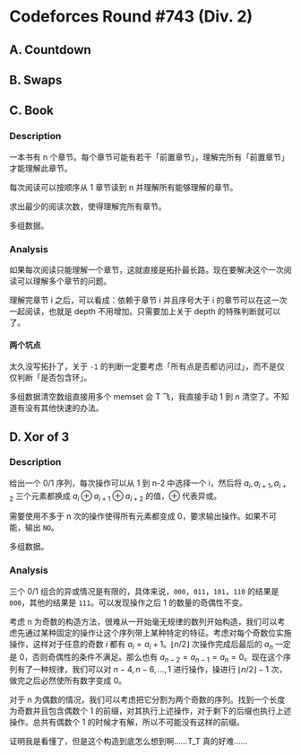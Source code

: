 # Codeforces Round #743 (Div. 2)

## A. Countdown

## B. Swaps

## C. Book

### Description

一本书有 n 个章节。每个章节可能有若干「前置章节」，理解完所有「前置章节」才能理解此章节。

每次阅读可以按顺序从 1 章节读到 n 并理解所有能够理解的章节。

求出最少的阅读次数，使得理解完所有章节。

多组数据。

### Analysis

如果每次阅读只能理解一个章节，这就直接是拓扑最长路。现在要解决这个一次阅读可以理解多个章节的问题。

理解完章节 i 之后，可以看成：依赖于章节 i 并且序号大于 i 的章节可以在这一次一起阅读，也就是 depth 不用增加。只需要加上关于 depth 的特殊判断就可以了。

#### 两个坑点

太久没写拓扑了，关于 `-1` 的判断一定要考虑「所有点是否都访问过」，而不是仅仅判断「是否包含环」。

多组数据清空数组直接用多个 memset 会 T 飞，我直接手动 1 到 n 清空了。不知道有没有其他快速的办法。

## D. Xor of 3

### Description

给出一个 0/1 序列，每次操作可以从 1 到 n-2 中选择一个 i，然后将 $a_i,a_{i+1},a_{i+2}$ 三个元素都换成 $a_{i} \oplus a_{i+1} \oplus a_{i+2}$ 的值，$\oplus$ 代表异或。

需要使用不多于 n 次的操作使得所有元素都变成 0，要求输出操作。如果不可能，输出 `NO`。

多组数据。

### Analysis

三个 0/1 组合的异或情况是有限的，具体来说，`000`，`011`，`101`，`110` 的结果是 `000`，其他的结果是 `111`。可以发现操作之后 1 的数量的奇偶性不变。

考虑 n 为奇数的构造方法，很难从一开始毫无规律的数列开始构造，我们可以考虑先通过某种固定的操作让这个序列带上某种特定的特征。考虑对每个奇数位实施操作，这样对于任意的奇数 $i$ 都有 $a_i=a_i+1$。$\lfloor n/2 \rfloor$ 次操作完成后最后的 $a_{n}$ 一定是 0，否则奇偶性的条件不满足。那么也有 $a_{n-2}=a_{n-1}=a_n=0$。现在这个序列有了一种规律，我们可以对 $n-4,n-6,\dots,1$ 进行操作，操进行  $\lfloor n/2 \rfloor-1$ 次，做完之后必然使所有数字变成 0。

对于 n 为偶数的情况，我们可以考虑把它分割为两个奇数的序列。找到一个长度为奇数并且包含偶数个 1 的前缀，对其执行上述操作，对于剩下的后缀也执行上述操作。总共有偶数个 1 的时候才有解，所以不可能没有这样的前缀。



证明我是看懂了，但是这个构造到底怎么想到啊……T_T 真的好难……



